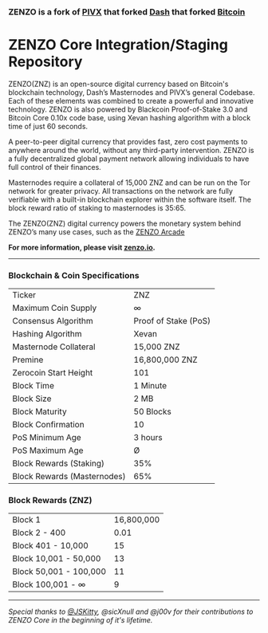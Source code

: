 ### ZENZO is a fork of [PIVX](https://github.com/PIVX-Project/PIVX) that forked [Dash](https://github.com/dashpay/dash) that forked [Bitcoin](https://github.com/bitcoin/bitcoinp)


# ZENZO Core Integration/Staging Repository


ZENZO(ZNZ) is an open-source digital
currency based on Bitcoin's blockchain technology, Dash’s Masternodes and 
PIVX’s general Codebase. Each of these elements was combined
to create a powerful and innovative technology. ZENZO is also powered
by Blackcoin Proof-of-Stake 3.0 and Bitcoin Core 0.10x code base, using Xevan
hashing algorithm with a block time of just 60 seconds.

A peer-to-peer digital currency that provides fast, zero cost
payments to anywhere around the world, without any third-party
intervention. ZENZO is a fully decentralized global payment network
allowing individuals to have full control of their finances.

Masternodes require a collateral of 15,000 ZNZ and can be run on the
Tor network for greater privacy. All transactions on the network are fully
verifiable with a built-in blockchain explorer within the software itself. The
block reward ratio of staking to masternodes is 35:65.

The ZENZO(ZNZ) digital currency powers the monetary system behind ZENZO’s many
use cases, such as the [ZENZO Arcade](https://arcade.zenzo.io)

**For more information, please visit [zenzo.io](https://www.zenzo.io).**

***

### Blockchain & Coin Specifications
<table>
<tr><td>Ticker</td><td>ZNZ</td></tr>
<tr><td>Maximum Coin Supply</td><td>∞</td></tr>  
<tr><td>Consensus Algorithm</td><td>Proof of Stake (PoS)</td></tr>
<tr><td>Hashing Algorithm</td><td>Xevan</td></tr>
<tr><td>Masternode Collateral</td><td>15,000 ZNZ</td></tr>  
<tr><td>Premine</td><td>16,800,000 ZNZ</td></tr>
<tr><td>Zerocoin Start Height</td><td>101</td></tr>
<tr><td>Block Time</td><td>1 Minute</td></tr>
<tr><td>Block Size</td><td>2 MB</td></tr>
<tr><td>Block Maturity</td><td>50 Blocks</td></tr>
<tr><td>Block Confirmation</td><td>10</td></tr>
<tr><td>PoS Minimum Age</td><td>3 hours</td></tr>
<tr><td>PoS Maximum Age</td><td>Ø</td></tr>  
<tr><td>Block Rewards (Staking)</td><td>35%</td></tr>
<tr><td>Block Rewards (Masternodes)</td><td>65%</td></tr>
</table>

### Block Rewards (ZNZ)
<table>
<tr><td>Block 1</td><td>16,800,000</td></tr>
<tr><td>Block 2 - 400</td><td>0.01</td></tr>
<tr><td>Block 401 - 10,000</td><td>15</td></tr>
<tr><td>Block 10,001 - 50,000</td><td>13</td></tr>
<tr><td>Block 50,001 - 100,000</td><td>11</td></tr>
<tr><td>Block 100,001 - ∞</td><td>9</td></tr>  
</table>

***


*Special thanks to [@JSKitty](https://github.com/JSKitty), @sicXnull and @j00v for their contributions to ZENZO Core in the beginning of it's lifetime.*
